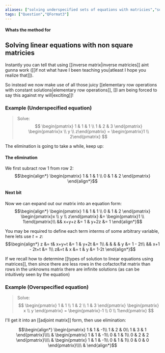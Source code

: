 ```yaml
---
aliases: ["solving underspecified sets of equations with matricies","solving overspecified sets of equations with matricies"]
tags: ["Question","QFormat3"]
---
```


#### Whats the method for
## Solving linear equations with non square matricies
Instantly you can tell that using [[inverse matrix|inverse matricies]] aint gunna work ([[if not what have I been teaching you|atleast I hope you realize that]]).

So instead we now make use of all those juicy [[elementary row operations with constant solutions|elementary row operations]], [[I am being forced to say this against my will|exciting]]!

### Example (Underspecified equation)
> Solve: 
> $$ \begin{pmatrix} 1 & 1 & 1 \\ 1 & 2 & 3 \end{pmatrix} \begin{pmatrix}x \\ y \\ z\end{pmatrix} = \begin{pmatrix}1 \\ 2\end{pmatrix} $$


The elimination is going to take a while, keep up:
#### The elimination
We first subract row 1 from row 2:
$$\begin{align*}
\begin{pmatrix} 1 & 1 & 1 \\ 0 & 1 & 2 \end{pmatrix} 
\end{align*}$$

#### Next bit
Now we can expand out our matrix into an equation form:
$$\begin{align*}
\begin{pmatrix} 1 & 1 & 1 \\ 0 & 1 & 2 \end{pmatrix} \begin{pmatrix}x \\ y \\ z\end{pmatrix} &= \begin{pmatrix}1 \\ 1\end{pmatrix}\\
&& x+y+z &= 1 & y+2z &= 1
\end{align*}$$

You may be required to define each term interms of some arbitrary variable, here lets use $t=z$:
$$\begin{align*}
z &= t& x+y+t &= 1 & y+2t &= 1\\
& & & & y &= 1 - 2t\\
&& x+1 - 2t+t &= 1\\
z&=t & x &= t & y &= 1-2t
\end{align*}$$

If we recall how to determine [[types of solution to linear equations using matrices]], then since there are less rows in the cofactor/fat matrix than rows in the unknowns matrix there are infinite solutions (as can be intuitively seen by the equation)

### Example (Overspecified equation)
> Solve:
> $$ \begin{pmatrix} 1 & 1 \\ 1 & 2 \\ 1 & 3 \end{pmatrix} \begin{pmatrix} x \\ y \end{pmatrix} = \begin{pmatrix}-1 \\ 0 \\ 1\end{pmatrix} $$

I'll get it into an [[adjoint matrix]] form, then use elimination:

$$\begin{align*}
\begin{pmatrix} 
1 & 1  & -1\\ 
1 & 2  & 0\\ 
1 & 3  & 1
\end{pmatrix}\\\\
&
\begin{pmatrix} 
1 & 1  & -1\\ 
0 & 1  & 1\\ 
0 & 2  & 2
\end{pmatrix}\\\\
&
\begin{pmatrix} 
1 & 1  & -1\\ 
0 & 1  & 1\\ 
0 & 0  & 0
\end{pmatrix}\\\\
&
\end{align*}$$